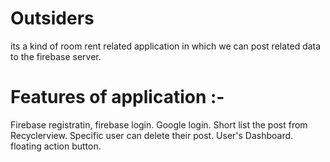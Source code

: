 # Outsiders
its a kind of room rent related application in which we can post related data to the firebase server.
# Features of application :-
Firebase registratin, firebase login.
Google login.
Short list the post from Recyclerview.
Specific user can delete their post.
User's Dashboard.
floating action button.
